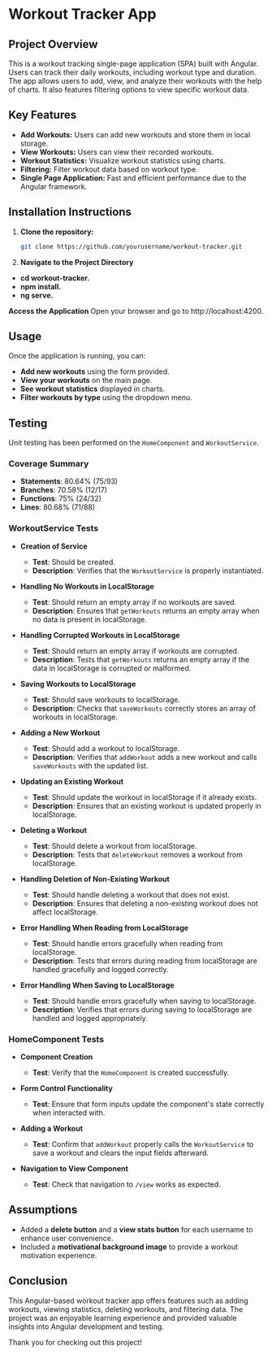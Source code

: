 # Workout Tracker App

## Project Overview

This is a workout tracking single-page application (SPA) built with Angular. Users can track their daily workouts, including workout type and duration. The app allows users to add, view, and analyze their workouts with the help of charts. It also features filtering options to view specific workout data.

## Key Features

- **Add Workouts:** Users can add new workouts and store them in local storage.
- **View Workouts:** Users can view their recorded workouts.
- **Workout Statistics:** Visualize workout statistics using charts.
- **Filtering:** Filter workout data based on workout type.
- **Single Page Application:** Fast and efficient performance due to the Angular framework.

## Installation Instructions

1. **Clone the repository:**
   ```bash
   git clone https://github.com/yourusername/workout-tracker.git
2. **Navigate to the Project Directory**

- **cd workout-tracker.**
- **npm install.**
- **ng serve.**

**Access the Application**
Open your browser and go to http://localhost:4200.

## Usage

Once the application is running, you can:

- **Add new workouts** using the form provided.
- **View your workouts** on the main page.
- **See workout statistics** displayed in charts.
- **Filter workouts by type** using the dropdown menu.

## Testing

Unit testing has been performed on the `HomeComponent` and `WorkoutService`.

### Coverage Summary

- **Statements**: 80.64% (75/93)
- **Branches**: 70.58% (12/17)
- **Functions**: 75% (24/32)
- **Lines**: 80.68% (71/88)

### WorkoutService Tests

- **Creation of Service**
  - **Test**: Should be created.
  - **Description**: Verifies that the `WorkoutService` is properly instantiated.

- **Handling No Workouts in LocalStorage**
  - **Test**: Should return an empty array if no workouts are saved.
  - **Description**: Ensures that `getWorkouts` returns an empty array when no data is present in localStorage.

- **Handling Corrupted Workouts in LocalStorage**
  - **Test**: Should return an empty array if workouts are corrupted.
  - **Description**: Tests that `getWorkouts` returns an empty array if the data in localStorage is corrupted or malformed.

- **Saving Workouts to LocalStorage**
  - **Test**: Should save workouts to localStorage.
  - **Description**: Checks that `saveWorkouts` correctly stores an array of workouts in localStorage.

- **Adding a New Workout**
  - **Test**: Should add a workout to localStorage.
  - **Description**: Verifies that `addWorkout` adds a new workout and calls `saveWorkouts` with the updated list.

- **Updating an Existing Workout**
  - **Test**: Should update the workout in localStorage if it already exists.
  - **Description**: Ensures that an existing workout is updated properly in localStorage.

- **Deleting a Workout**
  - **Test**: Should delete a workout from localStorage.
  - **Description**: Tests that `deleteWorkout` removes a workout from localStorage.

- **Handling Deletion of Non-Existing Workout**
  - **Test**: Should handle deleting a workout that does not exist.
  - **Description**: Ensures that deleting a non-existing workout does not affect localStorage.

- **Error Handling When Reading from LocalStorage**
  - **Test**: Should handle errors gracefully when reading from localStorage.
  - **Description**: Tests that errors during reading from localStorage are handled gracefully and logged correctly.

- **Error Handling When Saving to LocalStorage**
  - **Test**: Should handle errors gracefully when saving to localStorage.
  - **Description**: Verifies that errors during saving to localStorage are handled and logged appropriately.

### HomeComponent Tests

- **Component Creation**
  - **Test**: Verify that the `HomeComponent` is created successfully.

- **Form Control Functionality**
  - **Test**: Ensure that form inputs update the component's state correctly when interacted with.

- **Adding a Workout**
  - **Test**: Confirm that `addWorkout` properly calls the `WorkoutService` to save a workout and clears the input fields afterward.

- **Navigation to View Component**
  - **Test**: Check that navigation to `/view` works as expected.

## Assumptions

- Added a **delete button** and a **view stats button** for each username to enhance user convenience.
- Included a **motivational background image** to provide a workout motivation experience.

## Conclusion

This Angular-based workout tracker app offers features such as adding workouts, viewing statistics, deleting workouts, and filtering data. The project was an enjoyable learning experience and provided valuable insights into Angular development and testing.

Thank you for checking out this project!
